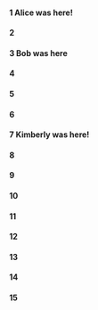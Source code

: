 #### 1 Alice was here!
#### 2
#### 3 Bob was here
#### 4
#### 5
#### 6
#### 7 Kimberly was here!
#### 8
#### 9
#### 10
#### 11
#### 12
#### 13
#### 14
#### 15